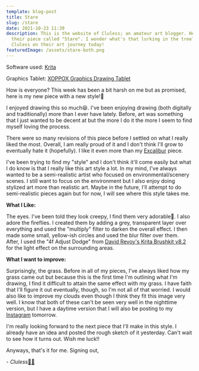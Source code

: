 ```yaml
---
template: blog-post
title: Stare
slug: /stare
date: 2021-10-23 11:39
description: This is the website of Cluless; an amateur art blogger. Here's
  their piece called "Stare". I wonder what's that lurking in the tree? Join
  Cluless on their art journey today!
featuredImage: /assets/stare-both.png
---
```

Software used: [Krita](https://krita.org/en/)

Graphics Tablet: [XOPPOX Graphics Drawing Tablet](https://www.amazon.com/XOPPOX-Graphics-Battery-Free-Compatible-Painting/dp/B08TC1N6JS)

How is everyone? This week has been a bit harsh on me but as promised, here is my new piece with a new style!🤩

I enjoyed drawing this so much😆. I've been enjoying drawing (both digitally and traditionally) more than I ever have lately. Before, art was something that I just wanted to be decent at but the more I do it the more I seem to find myself loving the process.

There were so many revisions of this piece before I settled on what I really liked the most. Overall, I am really proud of it and I don't think I'll grow to eventually hate it (hopefully). I like it even more than my [Excalibur](https://igobycluless.netlify.app/excalibur) piece.

I've been trying to find my "style" and I don't think it'll come easily but what I do know is that I really like this art style a lot. In my mind, I've always wanted to be a semi-realistic artist who focused on environmental/scenery scenes. I still want to focus on the environment but I also enjoy doing stylized art more than realistic art. Maybe in the future, I'll attempt to do semi-realistic pieces again but for now, I will see where this style takes me. 

**What I Like:**

The eyes. I've been told they look creepy, I find them very adorable🥺. I also adore the fireflies. I created them by adding a grey, transparent layer over everything and used the "multiply" filter to darken the overall effect. I then made some small, yellow-ish circles and used the blur filter over them. After, I used the "4f Adjust Dodge" from [David Revoy's Krita Brushkit v8.2](https://www.davidrevoy.com/article319/krita-brushkit-v8) for the light effect on the surrounding areas. 

**What I want to improve:**

Surprisingly, the grass. Before in all of my pieces, I've always liked how my grass came out but because this is the first time I'm outlining what I'm drawing, I find it difficult to attain the same effect with my grass. I have faith that I'll figure it out eventually, though, so I'm not all of that worried. I would also like to improve my clouds even though I think they fit this image very well. I know that both of these can't be seen very well in the nighttime version, but I have a daytime version that I will also be posting to my [Instagram](https://www.instagram.com/igobycluless/) tomorrow. 

I'm really looking forward to the next piece that I'll make in this style. I already have an idea and posted the rough sketch of it yesterday. Can't wait to see how it turns out. Wish me luck!!

Anyways, that's it for me. Signing out,

\- *Cluless*[✌🏽](https://emojipedia.org/victory-hand-medium-skin-tone/)